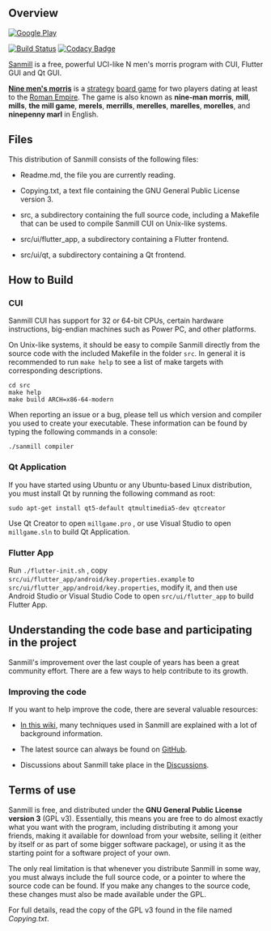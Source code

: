 ## Overview

[![Google Play](https://play.google.com/intl/en_us/badges/images/generic/en-play-badge.png)](https://play.google.com/store/apps/details?id=com.calcitem.sanmill)

[![Build Status](https://ci.appveyor.com/api/projects/status/github/Calcitem/Sanmill?branch=master&svg=true)](https://ci.appveyor.com/project/Calcitem/Sanmill/branch/master)
[![Codacy Badge](https://api.codacy.com/project/badge/Grade/a09e5b5ab4f04b1585acb478af0bd593)](https://app.codacy.com/manual/calcitem/Sanmill?utm_source=github.com&utm_medium=referral&utm_content=calcitem/Sanmill&utm_campaign=Badge_Grade_Settings)

[Sanmill](https://github.com/calcitem/Sanmill) is a free, powerful UCI-like N men's morris program with CUI, Flutter GUI and Qt GUI.

[**Nine men's morris**](https://en.wikipedia.org/wiki/Nine_men%27s_morris) is a [strategy](https://en.wikipedia.org/wiki/Abstract_strategy_game) [board game](https://en.wikipedia.org/wiki/Board_games) for two players dating at least to the [Roman Empire](https://en.wikipedia.org/wiki/Roman_Empire). The game is also known as **nine-man morris**, **mill**, **mills**, **the mill game**, **merels**, **merrills**, **merelles**, **marelles**, **morelles**, and **ninepenny marl** in English.

## Files

This distribution of Sanmill consists of the following files:

* Readme.md, the file you are currently reading.

* Copying.txt, a text file containing the GNU General Public License version 3.

* src, a subdirectory containing the full source code, including a Makefile that can be used to compile Sanmill CUI on Unix-like systems.

* src/ui/flutter_app, a subdirectory containing a Flutter frontend.

* src/ui/qt, a subdirectory containing a Qt frontend.

## How to Build

### CUI

Sanmill CUI has support for 32 or 64-bit CPUs, certain hardware instructions, big-endian machines such as Power PC, and other platforms.

On Unix-like systems, it should be easy to compile Sanmill directly from the source code with the included Makefile in the folder `src`. In general it is recommended to run `make help` to see a list of make targets with corresponding descriptions.

```shell
cd src
make help
make build ARCH=x86-64-modern
```

When reporting an issue or a bug, please tell us which version and compiler you used to create your executable. These information can be found by typing the following commands in a console:

```shell
./sanmill compiler
```

### Qt Application

If you have started using Ubuntu or any Ubuntu-based Linux distribution, you must install Qt by running the following command as root:

```shell
sudo apt-get install qt5-default qtmultimedia5-dev qtcreator
```

Use Qt Creator to open `millgame.pro` , or use Visual Studio to open `millgame.sln` to build Qt Application.

### Flutter App

Run `./flutter-init.sh` , copy `src/ui/flutter_app/android/key.properties.example` to `src/ui/flutter_app/android/key.properties`, modify it, and then use Android Studio or  Visual Studio Code to open `src/ui/flutter_app` to build Flutter App.

## Understanding the code base and participating in the project

Sanmill's improvement over the last couple of years has been a great community effort. There are a few ways to help contribute to its growth.

### Improving the code

If you want to help improve the code, there are several valuable resources:

* [In this wiki,](https://github.com/calcitem/Sanmill/wiki) many techniques used in Sanmill are explained with a lot of background information.

* The latest source can always be found on [GitHub](https://github.com/calcitem/Sanmill).

* Discussions about Sanmill take place in the [Discussions](https://github.com/calcitem/Sanmill/discussions).

## Terms of use

Sanmill is free, and distributed under the **GNU General Public License version 3**
(GPL v3). Essentially, this means you are free to do almost exactly
what you want with the program, including distributing it among your
friends, making it available for download from your website, selling
it (either by itself or as part of some bigger software package), or
using it as the starting point for a software project of your own.

The only real limitation is that whenever you distribute Sanmill in
some way, you must always include the full source code, or a pointer
to where the source code can be found. If you make any changes to the
source code, these changes must also be made available under the GPL.

For full details, read the copy of the GPL v3 found in the file named
*Copying.txt*.
